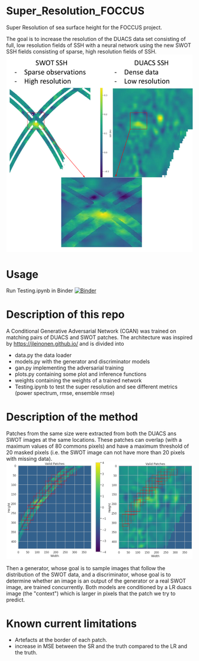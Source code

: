 # Super_Resolution_FOCCUS
Super Resolution of sea surface height for the FOCCUS project.

The goal is to increase the resolution of the DUACS data set consisting of full, low resolution fields of SSH with a neural network using the new SWOT SSH fields consisting of sparse, high resolution fields of SSH.
![My Image](./images/duacs_vs_swot.png)

# Usage

Run Testing.ipynb in Binder [![Binder](https://mybinder.org/badge_logo.svg)](https://mybinder.org/v2/gh/AntoineBernigaud/Super_Resolution_FOCCUS/HEAD?urlpath=%2Fdoc%2Ftree%2FTesting.ipynb)

# Description of this repo

A Conditional Generative Adversarial Network (CGAN) was trained on matching pairs of DUACS and SWOT patches. The architecture was inspired by
https://jleinonen.github.io/ and is divided into

- data.py the data loader
- models.py with the generator and discriminator models
- gan.py implementing the adversarial training
- plots.py containing some plot and inference functions
- weights containing the weights of a trained network
- Testing.ipynb to test the super resolution and see different metrics (power spectrum, rmse, ensemble rmse)

# Description of the method

Patches from the same size were extracted from both the DUACS ans SWOT images at the same locations. These patches can overlap (with a maximum values of 80 commons pixels) and have a maximum threshold of 20 masked pixels (i.e. the SWOT image can not have more than 20 pixels with missing data). ![My Image](./images/patch_extraction.png)

Then a generator, whose goal is to sample images that follow the distribution of the SWOT data, and a discriminator, whose goal is to determine whether an image is an output of the generator or a real SWOT image, are trained concurrently.
Both models are conditioned by a LR duacs image (the "context") which is larger in pixels that the patch we try to predict.

# Known current limitations

- Artefacts at the border of each patch.
- increase in MSE between the SR and the truth compared to the LR and the truth.
